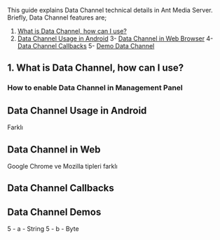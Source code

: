This guide explains Data Channel technical details in Ant Media Server. Briefly, Data Channel features are;
1. [What is Data Channel, how can I use?](#what-is-data-channel-how-can-i-use)
2. [Data Channel Usage in Android](#data-channel-usage-in-android)
3- [Data Channel in Web Browser](#data-channel-in-web)
4- [Data Channel Callbacks](#data-channel-callbacks)
5- [Demo Data Channel](#data-channel-demos)

## 1. What is Data Channel, how can I use?

### How to enable Data Channel in Management Panel

## Data Channel Usage in Android 

Farklı

## Data Channel in Web

Google Chrome ve Mozilla tipleri farklı 

## Data Channel Callbacks

## Data Channel Demos

5 - a - String
5 - b - Byte

